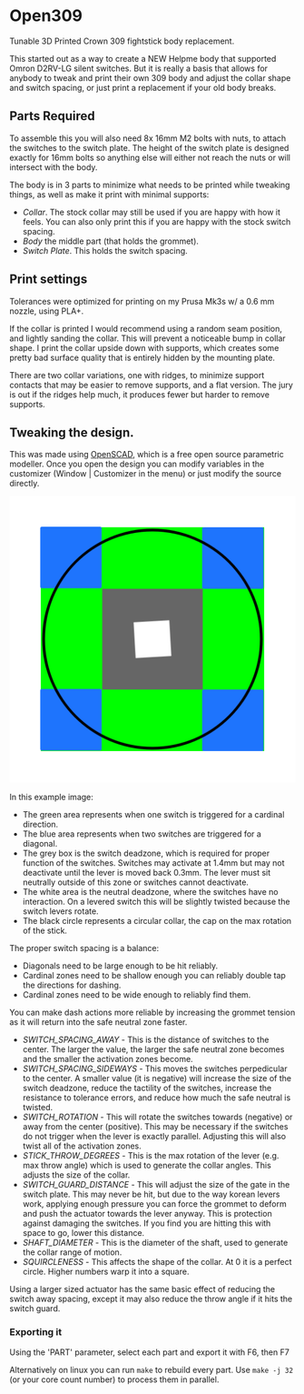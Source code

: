 # Open309

Tunable 3D Printed Crown 309 fightstick body replacement.

This started out as a way to create a NEW Helpme body that supported Omron D2RV-LG silent switches. But it is really a basis that allows for anybody to tweak and print their own 309 body and adjust the collar shape and switch spacing, or just print a replacement if your old body breaks.

## Parts Required

To assemble this you will also need 8x 16mm M2 bolts with nuts, to attach the switches to the switch plate. The height of the switch plate is designed exactly for 16mm bolts so anything else will either not reach the nuts or will intersect with the body.

The body is in 3 parts to minimize what needs to be printed while tweaking things, as well as make it print with minimal supports:

* *Collar*. The stock collar may still be used if you are happy with how it feels. You can also only print this if you are happy with the stock switch spacing.
* *Body* the middle part (that holds the grommet).
* *Switch Plate*. This holds the switch spacing.

## Print settings

Tolerances were optimized for printing on my Prusa Mk3s w/ a 0.6 mm nozzle, using PLA+.

If the collar is printed I would recommend using a random seam position, and lightly sanding the collar. This will prevent a noticeable bump in collar shape. I print the collar upside down with supports, which creates some pretty bad surface quality that is entirely hidden by the mounting plate.

There are two collar variations, one with ridges, to minimize support contacts that may be easier to remove supports, and a flat version. The jury is out if the ridges help much, it produces fewer but harder to remove supports.

## Tweaking the design.

This was made using [OpenSCAD](https://openscad.org/), which is a free open source parametric modeller. Once you open the design you can modify variables in the customizer (Window | Customizer in the menu) or just modify the source directly.

![Switch Zones](./images/switch_zones.png)

In this example image:

* The green area represents when one switch is triggered for a cardinal direction.
* The blue area represents when two switches are triggered for a diagonal.
* The grey box is the switch deadzone, which is required for proper function of the switches. Switches may activate at 1.4mm but may not deactivate until the lever is moved back 0.3mm. The lever must sit neutrally outside of this zone or switches cannot deactivate.
* The white area is the neutral deadzone, where the switches have no interaction. On a levered switch this will be slightly twisted because the switch levers rotate.
* The black circle represents a circular collar, the cap on the max rotation of the stick.

The proper switch spacing is a balance:
* Diagonals need to be large enough to be hit reliably.
* Cardinal zones need to be shallow enough you can reliably double tap the directions for dashing.
* Cardinal zones need to be wide enough to reliably find them.

You can make dash actions more reliable by increasing the grommet tension as it will return into the safe neutral zone faster.

* _SWITCH_SPACING_AWAY_ - This is the distance of switches to the center. The larger the value, the larger the safe neutral zone becomes and the smaller the activation zones become.
* _SWITCH_SPACING_SIDEWAYS_ - This moves the switches perpedicular to the center. A smaller value (it is negative) will increase the size of the switch deadzone, reduce the tactility of the switches, increase the resistance to tolerance errors, and reduce how much the safe neutral is twisted.
* _SWITCH_ROTATION_ - This will rotate the switches towards (negative) or away from the center (positive). This may be necessary if the switches do not trigger when the lever is exactly parallel. Adjusting this will also twist all of the activation zones.
* _STICK_THROW_DEGREES_ - This is the max rotation of the lever (e.g. max throw angle) which is used to generate the collar angles. This adjusts the size of the collar.
* _SWITCH_GUARD_DISTANCE_ - This will adjust the size of the gate in the switch plate. This may never be hit, but due to the way korean levers work, applying enough pressure you can force the grommet to deform and push the actuator towards the lever anyway. This is protection against damaging the switches. If you find you are hitting this with space to go, lower this distance.
* _SHAFT_DIAMETER_ - This is the diameter of the shaft, used to generate the collar range of motion.
* _SQUIRCLENESS_  - This affects the shape of the collar. At 0 it is a perfect circle. Higher numbers warp it into a square.

Using a larger sized actuator has the same basic effect of reducing the switch away spacing, except it may also reduce the throw angle if it hits the switch guard.

### Exporting it

Using the 'PART' parameter, select each part and export it with F6, then F7

Alternatively on linux you can run `make` to rebuild every part. Use `make -j 32` (or your core count number) to process them in parallel.

